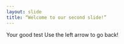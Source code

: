 ```yaml
---
layout: slide
title: “Welcome to our second slide!”
---
```

Your good test
Use the left arrow to go back!

